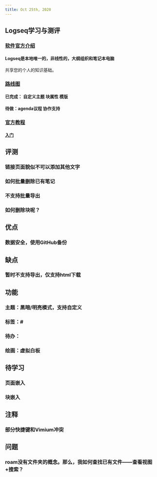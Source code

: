 ```yaml
---
title: Oct 25th, 2020
---
```


## Logseq学习与测评
### [软件官方介绍](https://logseq.com/blog/about )
#### Logseq是本地唯一的，非线性的，大纲组织和笔记本电脑
共享您的个人的知识基础。
### [路线图](https://github.com/logseq/logseq/projects/1)
#### 已完成： 自定义主题 块属性 模版
#### 待做：agenda议程 协作支持
### [官方教程](https://logseq.github.io/page/contents)
#### [入门](https://logseq.github.io/page/getting%2520started)
## 评测
### 链接页面貌似不可以添加其他文字
### 如何批量删除已有笔记
### 不支持批量导出
### 如何删除块呢？
## 优点
### 数据安全，使用GitHub备份
## 缺点
### 暂时不支持导出，仅支持html下载
## 功能
### 主题：黑暗/明亮模式，支持自定义
### 标签：#
### 待办：
### 绘画：虚拟白板
## 待学习
### 页面嵌入
### 块嵌入
## 注释
### 部分快捷键和Vimium冲突
## 问题
### roam没有文件夹的概念。那么，我如何查找已有文件——查看视图+搜索？
